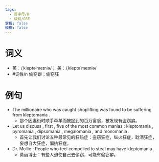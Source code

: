 ```yaml
---
tags:
  - 首字母/K
  - 级别/GRE
掌握: false
模糊: false
---
```

# 词义
- 英：/ˌkleptəˈmeɪniə/； 美：/ˌkleptəˈmeɪniə/
- #词性/n  偷窃癖；偷窃狂
# 例句
- The millionaire who was caught shoplifting was found to be suffering from kleptomania .
	- 那个因逛街时顺手牵羊而被捉到的百万富翁，被发现有盗窃癖。
- Let us discuss , first , five of the most common manias : kleptomania , pyromania , dipsomania , megalomania , and monomania .
	- 首先让我们讨论五种最常见的狂热症：盗窃狂症，纵火狂症，耽酒狂症，妄想自大狂症，偏执狂症。
- Dr. Mollie : People who feel compelled to steal may have kleptomania .
	- 莫丽博士：有些人迫使自己去偷窃，可能有偷窃癖。
